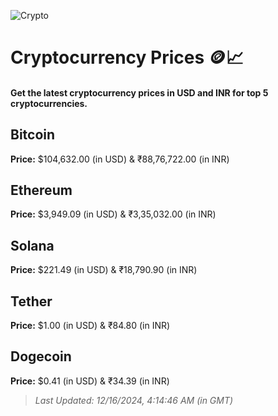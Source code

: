 
![Crypto](https://www.techguide.com.au/wp-content/uploads/2020/11/crypto3.jpeg)

# Cryptocurrency Prices 🪙📈

#### Get the latest cryptocurrency prices in USD and INR for top 5 cryptocurrencies.

## Bitcoin

**Price:** $104,632.00 (in USD) & ₹88,76,722.00 (in INR)

## Ethereum

**Price:** $3,949.09 (in USD) & ₹3,35,032.00 (in INR)

## Solana

**Price:** $221.49 (in USD) & ₹18,790.90 (in INR)

## Tether

**Price:** $1.00 (in USD) & ₹84.80 (in INR)

## Dogecoin

**Price:** $0.41 (in USD) & ₹34.39 (in INR)

> _Last Updated: 12/16/2024, 4:14:46 AM (in GMT)_
